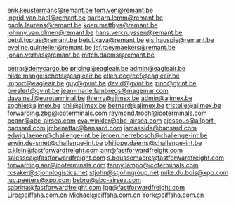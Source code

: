 erik.keustermans@remant.be
tom.ven@remant.be
ingrid.van.bael@remant.be
barbara.lemm@remant.be
paola.laurens@remant.be
koen.matthys@remant.be
johnny.van.olmen@remant.be
hans.vercruyssen@remant.be
betul.toptas@remant.be
betul.kaya@remant.be
els.hauspie@remant.be
eveline.quintelier@remant.be
jef.raeymaekers@remant.be
johan.verhas@remant.be
mitch.daems@remant.be

petra@denycargo.be
pricing@eagleair.be
admin@eagleair.be
hilde.mangelschots@eagleair.be
ellen.degreef@eagleair.be
import@eagleair.be
guy@gvint.be
david@gvint.be
zino@gvint.be
prealert@gvint.be
jean-marie.lambregs@magemar.com
davaine.l@euroterminal.be
thierry@ajimex.be
admin@ajimex.be
sophie@ajimex.be
phil@ajimex.be
bernard@ajimex.be
tristelle@ajimex.be
forwarding.zbg@icoterminals.com
raymond.troch@icoterminals.com
beanr@abc-airsea.com
eva.winkler@abc-airsea.com
ajessous@allport-bansard.com
jmbenattar@bansard.com
jamassida@bansard.com
edwig.laenen@challenge-int.be
jeroen.herrebosch@challenge-int.be
erwin.de-smet@challenge-int.be
philippe.daems@challenge-int.be
c.klein@fastforwardfreight.com
anr@fastforwardfreight.com
salessea@fastforwardfreight.com
s.boussemaere@fastforwardfreight.com
forwarding.anr@icoterminals.com
fanny.lampo@icoterminals.com
rcsaker@stjohnlogistics.net
stjohn@stjohngroup.net
mike.du.bois@xpo.com
luc.peeters@xpo.com
bebru@abc-airsea.com
sabrina@fastforwardfreight.com
lgg@fastforwardfreight.com
Liro@eiffsha.com.cn
Michael@eiffsha.com.cn
York@eiffsha.com.cn

